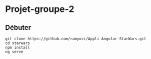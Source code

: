 # Projet-groupe-2



## Débuter

```
git clone https://github.com/ramyozi/Appli-Angular-StarWars.git
cd starwars
npm install
ng serve
```
